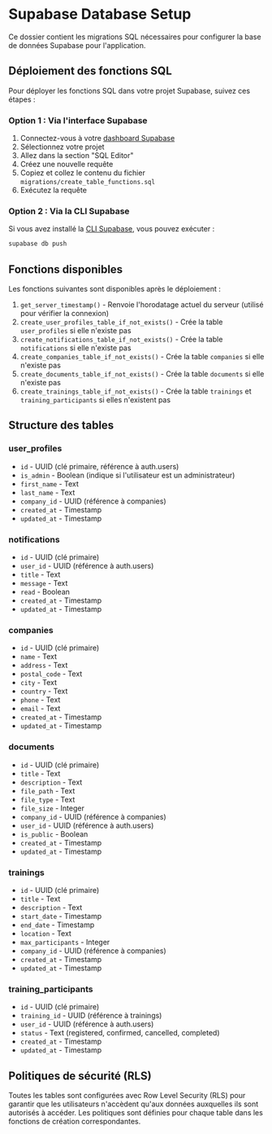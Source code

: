 # Supabase Database Setup

Ce dossier contient les migrations SQL nécessaires pour configurer la base de données Supabase pour l'application.

## Déploiement des fonctions SQL

Pour déployer les fonctions SQL dans votre projet Supabase, suivez ces étapes :

### Option 1 : Via l'interface Supabase

1. Connectez-vous à votre [dashboard Supabase](https://app.supabase.io)
2. Sélectionnez votre projet
3. Allez dans la section "SQL Editor"
4. Créez une nouvelle requête
5. Copiez et collez le contenu du fichier `migrations/create_table_functions.sql`
6. Exécutez la requête

### Option 2 : Via la CLI Supabase

Si vous avez installé la [CLI Supabase](https://supabase.com/docs/guides/cli), vous pouvez exécuter :

```bash
supabase db push
```

## Fonctions disponibles

Les fonctions suivantes sont disponibles après le déploiement :

1. `get_server_timestamp()` - Renvoie l'horodatage actuel du serveur (utilisé pour vérifier la connexion)
2. `create_user_profiles_table_if_not_exists()` - Crée la table `user_profiles` si elle n'existe pas
3. `create_notifications_table_if_not_exists()` - Crée la table `notifications` si elle n'existe pas
4. `create_companies_table_if_not_exists()` - Crée la table `companies` si elle n'existe pas
5. `create_documents_table_if_not_exists()` - Crée la table `documents` si elle n'existe pas
6. `create_trainings_table_if_not_exists()` - Crée la table `trainings` et `training_participants` si elles n'existent pas

## Structure des tables

### user_profiles
- `id` - UUID (clé primaire, référence à auth.users)
- `is_admin` - Boolean (indique si l'utilisateur est un administrateur)
- `first_name` - Text
- `last_name` - Text
- `company_id` - UUID (référence à companies)
- `created_at` - Timestamp
- `updated_at` - Timestamp

### notifications
- `id` - UUID (clé primaire)
- `user_id` - UUID (référence à auth.users)
- `title` - Text
- `message` - Text
- `read` - Boolean
- `created_at` - Timestamp
- `updated_at` - Timestamp

### companies
- `id` - UUID (clé primaire)
- `name` - Text
- `address` - Text
- `postal_code` - Text
- `city` - Text
- `country` - Text
- `phone` - Text
- `email` - Text
- `created_at` - Timestamp
- `updated_at` - Timestamp

### documents
- `id` - UUID (clé primaire)
- `title` - Text
- `description` - Text
- `file_path` - Text
- `file_type` - Text
- `file_size` - Integer
- `company_id` - UUID (référence à companies)
- `user_id` - UUID (référence à auth.users)
- `is_public` - Boolean
- `created_at` - Timestamp
- `updated_at` - Timestamp

### trainings
- `id` - UUID (clé primaire)
- `title` - Text
- `description` - Text
- `start_date` - Timestamp
- `end_date` - Timestamp
- `location` - Text
- `max_participants` - Integer
- `company_id` - UUID (référence à companies)
- `created_at` - Timestamp
- `updated_at` - Timestamp

### training_participants
- `id` - UUID (clé primaire)
- `training_id` - UUID (référence à trainings)
- `user_id` - UUID (référence à auth.users)
- `status` - Text (registered, confirmed, cancelled, completed)
- `created_at` - Timestamp
- `updated_at` - Timestamp

## Politiques de sécurité (RLS)

Toutes les tables sont configurées avec Row Level Security (RLS) pour garantir que les utilisateurs n'accèdent qu'aux données auxquelles ils sont autorisés à accéder. Les politiques sont définies pour chaque table dans les fonctions de création correspondantes. 